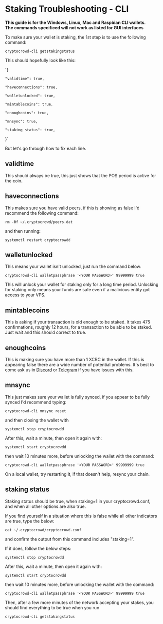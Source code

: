 # Staking Troubleshooting - CLI

**This guide is for the Windows, Linux, Mac and Raspbian CLI wallets.**  
**The commands specificed will not work as listed for GUI interfaces**

To make sure your wallet is staking, the 1st step is to use the following command:

`cryptocrowd-cli getstakingstatus`

This should hopefully look like this:

`{

    "validtime": true,

    "haveconnections": true,

    "walletunlocked": true,

    "mintablecoins": true,

    "enoughcoins": true,

    "mnsync": true,

    "staking status": true,
}`

But let's go through how to fix each line.

## validtime

This should always be true, this just shows that the POS period is active for the coin.

## haveconnections

This makes sure you have valid peers, if this is showing as false I'd recommend the following command:

`rm -Rf ~/.cryptocrowd/peers.dat`

and then running:

`systemctl restart cryptocrowdd`

## walletunlocked

This means your wallet isn't unlocked, just run the command below:

`cryptocrowd-cli walletpassphrase '<YOUR PASSWORD>' 99999999 true`

This will unlock your wallet for staking only for a long time period. Unlocking for staking only means your funds are safe even if a malicious entity got access to your VPS.

## mintablecoins

This is asking if your transaction is old enough to be staked. It takes 475 confirmations, roughly 12 hours, for a transaction to be able to be staked. Just wait and this should correct to true.

## enoughcoins

This is making sure you have more than 1 XCRC in the wallet. If this is appearing false there are a wide number of potential problems. It's best to come ask us in [Discord](https://discord.me/cryptocrowdcrypto) or [Telegram](https://t.me/cryptocrowdcrypto) if you have issues with this.

## mnsync

This just makes sure your wallet is fully synced, if you appear to be fully synced I'd recommend typing:

`cryptocrowd-cli mnsync reset`

and then closing the wallet with

`systemctl stop cryptocrowdd`

After this, wait a minute, then open it again with:

`systemctl start cryptocrowdd`

then wait 10 minutes more, before unlocking the wallet with the command:

`cryptocrowd-cli walletpassphrase '<YOUR PASSWORD>' 99999999 true`

On a local wallet, try restarting it, if that doesn't help, resync your chain.

## staking status

Staking status should be true, when staking=1 in your cryptocrowd.conf, and when all other options are also true.

If you find yourself in a situation where this is false while all other indicators are true, type the below:

`cat ~/.cryptocrowd/cryptocrowd.conf`

and confirm the output from this command includes "staking=1".

If it does, follow the below steps:

`systemctl stop cryptocrowdd`

After this, wait a minute, then open it again with:

`systemctl start cryptocrowdd`

then wait 10 minutes more, before unlocking the wallet with the command:

`cryptocrowd-cli walletpassphrase '<YOUR PASSWORD>' 99999999 true`

Then, after a few more minutes of the network accepting your stakes, you should find everything to be true when you run

`cryptocrowd-cli getstakingstatus`
